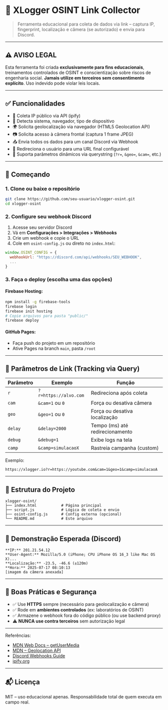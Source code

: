 # 📸 XLogger OSINT Link Collector

> Ferramenta educacional para coleta de dados via link – captura IP, fingerprint, localização e câmera (se autorizado) e envia para Discord.

---

## ⚠️ AVISO LEGAL

Esta ferramenta foi criada **exclusivamente para fins educacionais**, treinamentos controlados de OSINT e conscientização sobre riscos de engenharia social. **Jamais utilize em terceiros sem consentimento explícito**. Uso indevido pode violar leis locais.

---

## ✅ Funcionalidades

- 📡 Coleta IP público via API (ipify)
- 🧠 Detecta sistema, navegador, tipo de dispositivo
- 🌍 Solicita geolocalização via navegador (HTML5 Geolocation API)
- 📷 Solicita acesso à câmera frontal (captura 1 frame JPEG)
- 📤 Envia todos os dados para um canal Discord via Webhook
- 🔀 Redireciona o usuário para uma URL final configurável
- 🎯 Suporta parâmetros dinâmicos via querystring (`?r=`, `&geo=`, `&cam=`, etc.)

---

## 🚀 Começando

### 1. Clone ou baixe o repositório
```bash
git clone https://github.com/seu-usuario/xlogger-osint.git
cd xlogger-osint
```

### 2. Configure seu webhook Discord
1. Acesse seu servidor Discord
2. Vá em **Configurações > Integrações > Webhooks**
3. Crie um webhook e copie o URL
4. Cole em `osint-config.js` ou direto no `index.html`:

```js
window.OSINT_CONFIG = {
  webhookUrl: "https://discord.com/api/webhooks/SEU_WEBHOOK",
  ...
}
```

### 3. Faça o deploy (escolha uma das opções)

#### Firebase Hosting:
```bash
npm install -g firebase-tools
firebase login
firebase init hosting
# Copie arquivos para pasta "public/"
firebase deploy
```

#### GitHub Pages:
- Faça push do projeto em um repositório
- Ative Pages na branch `main`, pasta `/root`

---

## 📌 Parâmetros de Link (Tracking via Query)

| Parâmetro | Exemplo                         | Função                              |
|----------|----------------------------------|-------------------------------------|
| `r`      | `?r=https://alvo.com`            | Redireciona após coleta             |
| `cam`    | `&cam=1` ou `0`                  | Força ou desativa câmera            |
| `geo`    | `&geo=1` ou `0`                  | Força ou desativa localização       |
| `delay`  | `&delay=2000`                    | Tempo (ms) até redirecionamento     |
| `debug`  | `&debug=1`                       | Exibe logs na tela                  |
| `camp`   | `&camp=simulacaoX`               | Rastreia campanha (custom)          |

Exemplo:
```text
https://xlogger.io?r=https://youtube.com&cam=1&geo=1&camp=simulacaoA
```

---

## 📁 Estrutura do Projeto

```
xlogger-osint/
├── index.html           # Página principal
├── script.js            # Lógica de coleta e envio
├── osint-config.js      # Config externa (opcional)
└── README.md            # Este arquivo
```

---

## 📸 Demonstração Esperada (Discord)

```
**IP:** 201.21.54.12
**User-Agent:** Mozilla/5.0 (iPhone; CPU iPhone OS 16_3 like Mac OS X)...
**Localização:** -23.5, -46.6 (±120m)
**Hora:** 2025-07-17 08:10:13
[imagem da câmera anexada]
```

---

## 🔐 Boas Práticas e Segurança
- ✅ Use **HTTPS** sempre (necessário para geolocalização e câmera)
- ✅ Rode em **ambientes controlados** (ex: laboratórios de OSINT)
- ✅ Armazene o webhook fora do código público (ou use backend proxy)
- ⚠️ **NUNCA use contra terceiros** sem autorização legal

---

Referências:
- [MDN Web Docs – getUserMedia](https://developer.mozilla.org/docs/Web/API/MediaDevices/getUserMedia)
- [MDN – Geolocation API](https://developer.mozilla.org/docs/Web/API/Geolocation_API)
- [Discord Webhooks Guide](https://birdie0.github.io/discord-webhooks-guide/structure/file.html)
- [ipify.org](https://www.ipify.org)

---

## 📬 Licença
MIT – uso educacional apenas. Responsabilidade total de quem executa em campo real.
